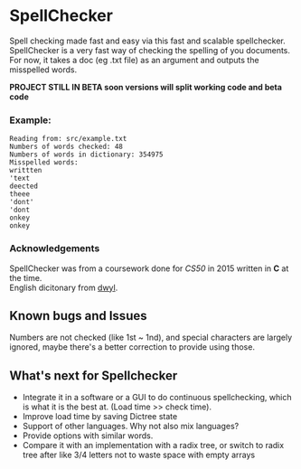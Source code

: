 # SpellChecker

Spell checking made fast and easy via this fast and scalable spellchecker. 
SpellChecker is a very fast way of checking the spelling of you documents.
For now, it takes a doc (eg .txt file) as an argument and outputs the misspelled words.

**PROJECT STILL IN BETA soon versions will split working code and beta code**
  
### Example:   

    Reading from: src/example.txt  
    Numbers of words checked: 48  
    Numbers of words in dictionary: 354975  
    Misspelled words:  
    writtten   
    'text  
    deected  
    theee  
    'dont'  
    'dont  
    onkey  
    onkey 

### Acknowledgements 

SpellChecker was from a coursework done for *CS50* in 2015 written in **C** at the time.  
English dicitonary from [dwyl](https://github.com/dwyl/english-words/blob/master/LICENSE.md).

## Known bugs and Issues

Numbers are not checked (like 1st ~ 1nd), and special characters are largely ignored, maybe there's a better correction to provide using those.

## What's next for Spellchecker

* Integrate it in a software or a GUI to do continuous spellchecking, which is what it is the best at.
(Load time >> check time). 
* Improve load time by saving Dictree state
* Support of other languages. Why not also mix languages?  
* Provide options with similar words.
* Compare it with an implementation with a radix tree, or switch to radix tree after like 3/4 letters not to waste space with empty arrays
